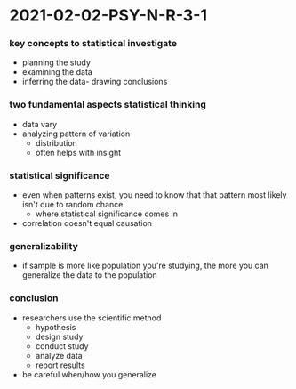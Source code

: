 # 2021-02-02-PSY-N-R-3-1

### key concepts to statistical investigate
- planning the study
- examining the data
- inferring the data- drawing conclusions

### two fundamental aspects statistical thinking
- data vary
- analyzing pattern of variation
  - distribution
  - often helps with insight

### statistical significance
- even when patterns exist, you need to know that that pattern most likely isn't due to random chance
  - where statistical significance comes in
- correlation doesn't equal causation

### generalizability
- if sample is more like population you're studying, the more you can generalize the data to the population

### conclusion
- researchers use the scientific method
  - hypothesis
  - design study
  - conduct study
  - analyze data
  - report results
- be careful when/how you generalize

